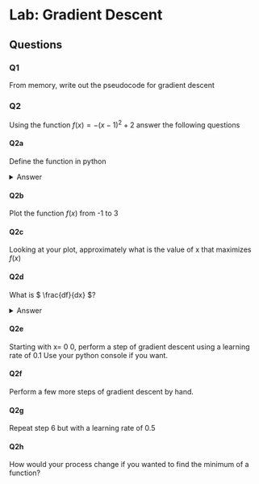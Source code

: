 # Lab: Gradient Descent

## Questions

### Q1

From memory, write out the pseudocode for gradient descent

### Q2

Using the function $` f(x) = -(x-1)^2 + 2 `$ answer the following questions

#### Q2a

Define the function in python

<details><summary>Answer</summary>

```python

def f(x):
  return -1 * (x - 2)**2 + 2

```

</details>

#### Q2b

Plot the function $`f(x)`$ from -1 to 3

#### Q2c

Looking at your plot, approximately what is the value of x that maximizes $`f(x)`$

#### Q2d

What is $` \frac{df}{dx} `$?

<details><summary>Answer</summary>

$` \frac{df}{dx} = -2x + 2`$?

</details>


#### Q2e

Starting with x= 0 0, perform a step of gradient descent using a learning rate of 0.1
Use your python console if you want.

#### Q2f

Perform a few more steps of gradient descent by hand.

#### Q2g

Repeat step 6 but with a learning rate of 0.5

#### Q2h

How would your process change if you wanted to find the minimum of a function?